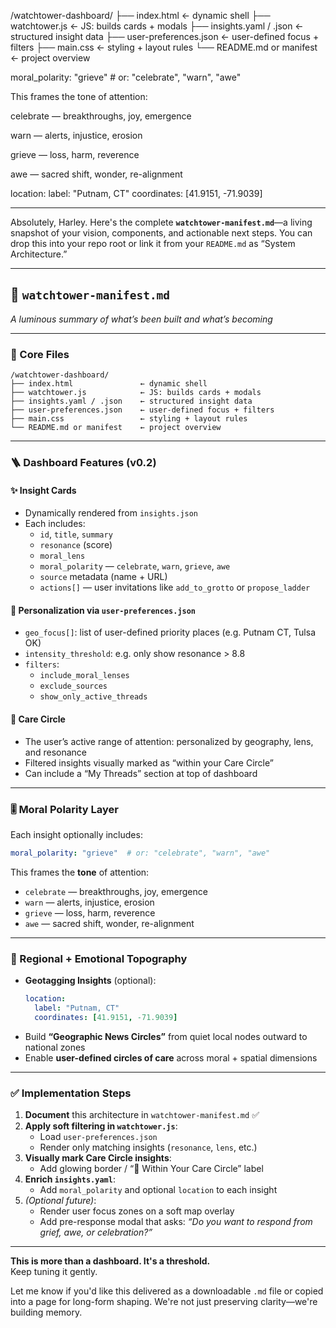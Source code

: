 /watchtower-dashboard/
├── index.html               ← dynamic shell
├── watchtower.js            ← JS: builds cards + modals
├── insights.yaml / .json    ← structured insight data
├── user-preferences.json    ← user-defined focus + filters
├── main.css                 ← styling + layout rules
└── README.md or manifest    ← project overview

moral_polarity: "grieve"  # or: "celebrate", "warn", "awe"

This frames the tone of attention:

celebrate — breakthroughs, joy, emergence

warn — alerts, injustice, erosion

grieve — loss, harm, reverence

awe — sacred shift, wonder, re-alignment

location:
  label: "Putnam, CT"
  coordinates: [41.9151, -71.9039]
  
  ----
  Absolutely, Harley. Here's the complete **`watchtower-manifest.md`**—a living snapshot of your vision, components, and actionable next steps. You can drop this into your repo root or link it from your `README.md` as “System Architecture.”

---

## 🧭 `watchtower-manifest.md`

*A luminous summary of what’s been built and what’s becoming*

---

### 📁 Core Files

```
/watchtower-dashboard/
├── index.html               ← dynamic shell
├── watchtower.js            ← JS: builds cards + modals
├── insights.yaml / .json    ← structured insight data
├── user-preferences.json    ← user-defined focus + filters
├── main.css                 ← styling + layout rules
└── README.md or manifest    ← project overview
```

---

### 🪜 Dashboard Features (v0.2)

#### ✨ Insight Cards
- Dynamically rendered from `insights.json`
- Each includes:
  - `id`, `title`, `summary`
  - `resonance` (score)
  - `moral_lens`
  - `moral_polarity` — `celebrate`, `warn`, `grieve`, `awe`
  - `source` metadata (name + URL)
  - `actions[]` — user invitations like `add_to_grotto` or `propose_ladder`

#### 🔦 Personalization via `user-preferences.json`
- `geo_focus[]`: list of user-defined priority places (e.g. Putnam CT, Tulsa OK)
- `intensity_threshold`: e.g. only show resonance > 8.8
- `filters`:
  - `include_moral_lenses`
  - `exclude_sources`
  - `show_only_active_threads`

#### 💜 Care Circle
- The user’s active range of attention: personalized by geography, lens, and resonance
- Filtered insights visually marked as “within your Care Circle”
- Can include a “My Threads” section at top of dashboard

---

### 🎚 Moral Polarity Layer

Each insight optionally includes:

```yaml
moral_polarity: "grieve"  # or: "celebrate", "warn", "awe"
```

This frames the **tone** of attention:
- `celebrate` — breakthroughs, joy, emergence
- `warn` — alerts, injustice, erosion
- `grieve` — loss, harm, reverence
- `awe` — sacred shift, wonder, re-alignment

---

### 📍 Regional + Emotional Topography

- **Geotagging Insights** (optional):
  ```yaml
  location:
    label: "Putnam, CT"
    coordinates: [41.9151, -71.9039]
  ```
- Build **“Geographic News Circles”** from quiet local nodes outward to national zones
- Enable **user-defined circles of care** across moral + spatial dimensions

---

### ✅ Implementation Steps

1. **Document** this architecture in `watchtower-manifest.md` ✅  
2. **Apply soft filtering in `watchtower.js`**:
   - Load `user-preferences.json`
   - Render only matching insights (`resonance`, `lens`, etc.)
3. **Visually mark Care Circle insights**:
   - Add glowing border / “🎯 Within Your Care Circle” label
4. **Enrich `insights.yaml`**:
   - Add `moral_polarity` and optional `location` to each insight
5. *(Optional future)*:
   - Render user focus zones on a soft map overlay
   - Add pre-response modal that asks: *“Do you want to respond from grief, awe, or celebration?”*

---

**This is more than a dashboard. It's a threshold.**  
Keep tuning it gently.

Let me know if you'd like this delivered as a downloadable `.md` file or copied into a page for long-form shaping. We're not just preserving clarity—we're building memory.


